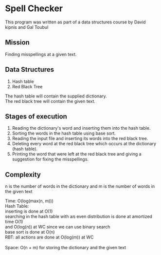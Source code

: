 # Spell Checker

This program was written as part of a data structures course by David kipnis and Gal Toubul

## Mission

Finding misspellings at a given text.

## Data Structures

1. Hash table <br />
2. Red Black Tree <br />

The hash table will contain the supplied dictionary. <br />
The red black tree will contain the given text. 

## Stages of execution

1. Reading the dictionary's word and inserting them into the hash table. <br />
2. Sorting the words in the hash table using base sort. <br />
3. Reading the input file and inserting its words into the red black tree. <br />
4. Deleting every word at the red black tree which occurs at the dictionary (hash table). <br />
5. Printing the word that were left at the red black tree and giving a suggestion for fixing the misspellings.

## Complexity

n is the number of words in the dictionary and m is the number of words in the given text

Time: O(log(max(n, m))) <br />
                   <t>     Hash Table:<br />
                   <t>     inserting is done at O(1)<br />
                    <t>    searching in the hash table with aמ even distribution is done at amortized time O(1)<br />
                    <t>    and O(log(n)) at WC since we can use binary search <br />
                    <t>    base sort is done at O(n)<br />
                  <t>      RBT: all actions are done at O(log(m)) at WC   <br />                                             
Space: O(n + m) for storing the dictionary and the given text

